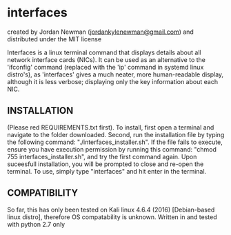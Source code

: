 # interfaces

created by Jordan Newman (jordankylenewman@gmail.com) and distributed under the MIT license

Interfaces is a linux terminal command that displays details about all network interface cards (NICs).
It can be used as an alternative to the 'ifconfig' command (replaced with the 'ip' command in systemd linux distro's),
as 'interfaces' gives a much neater, more human-readable display, although it is less verbose; displaying only the key information about each NIC.

INSTALLATION
------------

(Please red REQUIREMENTS.txt first).
To install, first open a terminal and navigate to the folder downloaded.
Second, run the installation file by typing the following command:
  "./interfaces_installer.sh".
If the file fails to execute, ensure you have execution permission by running this command:
  "chmod 755 interfaces_installer.sh", and try the first command again.
Upon suceesfull installation, you will be prompted to close and re-open the terminal. To use, simply type "interfaces" and hit enter in the terminal.


COMPATIBILITY
--------------

So far, this has only been tested on Kali linux 4.6.4 (2016) [Debian-based linux distro], therefore OS compatability is unknown.
Written in and tested with python 2.7 only
